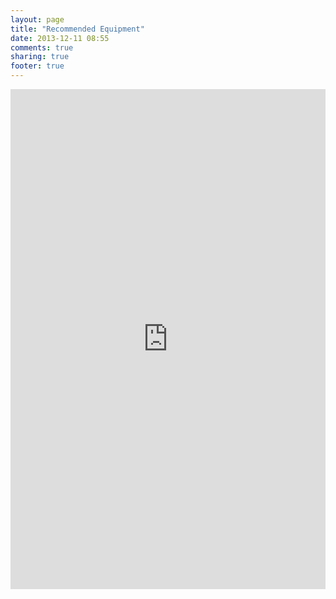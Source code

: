 ```yaml
---
layout: page
title: "Recommended Equipment"
date: 2013-12-11 08:55
comments: true
sharing: true
footer: true
---
```

<iframe src="http://astore.amazon.com/signalleaf-20" width="100%" height="800" frameborder="0" scrolling="no"></iframe>
